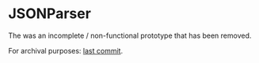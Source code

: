 # JSONParser

The was an incomplete / non-functional prototype that has been removed.

For archival purposes: [last commit](https://github.com/rajsite/webvi-experiments/tree/d261c1e47a75728e26fa55fc7683c17f88e8425e/JSONParser).
